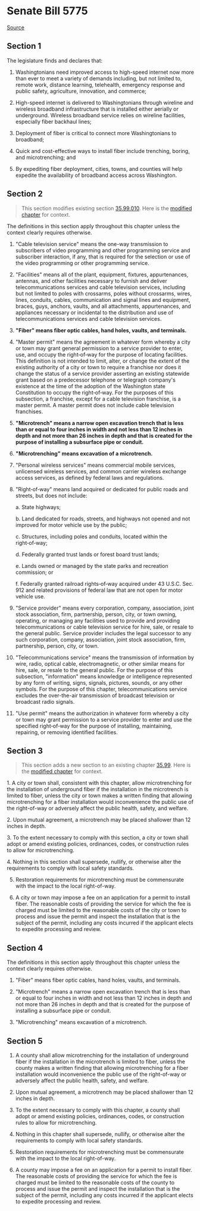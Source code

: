 # Senate Bill 5775

[Source](http://lawfilesext.leg.wa.gov/biennium/2021-22/Pdf/Bills/Senate%20Bills/5775.pdf)
## Section 1
The legislature finds and declares that:

1. Washingtonians need improved access to high-speed internet now more than ever to meet a variety of demands including, but not limited to, remote work, distance learning, telehealth, emergency response and public safety, agriculture, innovation, and commerce;

2. High-speed internet is delivered to Washingtonians through wireline and wireless broadband infrastructure that is installed either aerially or underground. Wireless broadband service relies on wireline facilities, especially fiber backhaul lines;

3. Deployment of fiber is critical to connect more Washingtonians to broadband;

4. Quick and cost-effective ways to install fiber include trenching, boring, and microtrenching; and

5. By expediting fiber deployment, cities, towns, and counties will help expedite the availability of broadband access across Washington.


## Section 2
> This section modifies existing section [35.99.010](/rcw/35_cities_and_towns/35.099_telecommunications_cable_television_service—use_of_right-of-way.md). Here is the [modified chapter](rcw/35_cities_and_towns/35.099_telecommunications_cable_television_service—use_of_right-of-way.md) for context.

The definitions in this section apply throughout this chapter unless the context clearly requires otherwise.

1. "Cable television service" means the one-way transmission to subscribers of video programming and other programming service and subscriber interaction, if any, that is required for the selection or use of the video programming or other programming service.

2. "Facilities" means all of the plant, equipment, fixtures, appurtenances, antennas, and other facilities necessary to furnish and deliver telecommunications services and cable television services, including but not limited to poles with crossarms, poles without crossarms, wires, lines, conduits, cables, communication and signal lines and equipment, braces, guys, anchors, vaults, and all attachments, appurtenances, and appliances necessary or incidental to the distribution and use of telecommunications services and cable television services.

3. **"Fiber" means fiber optic cables, hand holes, vaults, and terminals.**

4. "Master permit" means the agreement in whatever form whereby a city or town may grant general permission to a service provider to enter, use, and occupy the right‑of‑way for the purpose of locating facilities. This definition is not intended to limit, alter, or change the extent of the existing authority of a city or town to require a franchise nor does it change the status of a service provider asserting an existing statewide grant based on a predecessor telephone or telegraph company's existence at the time of the adoption of the Washington state Constitution to occupy the right‑of‑way. For the purposes of this subsection, a franchise, except for a cable television franchise, is a master permit. A master permit does not include cable television franchises.

5. **"Microtrench" means a narrow open excavation trench that is less than or equal to four inches in width and not less than 12 inches in depth and not more than 26 inches in depth and that is created for the purpose of installing a subsurface pipe or conduit.**

6. **"Microtrenching" means excavation of a microtrench.**

7. "Personal wireless services" means commercial mobile services, unlicensed wireless services, and common carrier wireless exchange access services, as defined by federal laws and regulations.

8. "Right‑of‑way" means land acquired or dedicated for public roads and streets, but does not include:

    a. State highways;

    b. Land dedicated for roads, streets, and highways not opened and not improved for motor vehicle use by the public;

    c. Structures, including poles and conduits, located within the right‑of‑way;

    d. Federally granted trust lands or forest board trust lands;

    e. Lands owned or managed by the state parks and recreation commission; or

    f. Federally granted railroad rights‑of‑way acquired under 43 U.S.C. Sec. 912 and related provisions of federal law that are not open for motor vehicle use.

9. "Service provider" means every corporation, company, association, joint stock association, firm, partnership, person, city, or town owning, operating, or managing any facilities used to provide and providing telecommunications or cable television service for hire, sale, or resale to the general public. Service provider includes the legal successor to any such corporation, company, association, joint stock association, firm, partnership, person, city, or town.

10. "Telecommunications service" means the transmission of information by wire, radio, optical cable, electromagnetic, or other similar means for hire, sale, or resale to the general public. For the purpose of this subsection, "information" means knowledge or intelligence represented by any form of writing, signs, signals, pictures, sounds, or any other symbols. For the purpose of this chapter, telecommunications service excludes the over-the-air transmission of broadcast television or broadcast radio signals.

11. "Use permit" means the authorization in whatever form whereby a city or town may grant permission to a service provider to enter and use the specified right‑of‑way for the purpose of installing, maintaining, repairing, or removing identified facilities.


## Section 3
> This section adds a new section to an existing chapter [35.99](/rcw/35_cities_and_towns/35.099_telecommunications_cable_television_service—use_of_right-of-way.md). Here is the [modified chapter](rcw/35_cities_and_towns/35.099_telecommunications_cable_television_service—use_of_right-of-way.md) for context.

1. A city or town shall, consistent with this chapter, allow microtrenching for the installation of underground fiber if the installation in the microtrench is limited to fiber, unless the city or town makes a written finding that allowing microtrenching for a fiber installation would inconvenience the public use of the right-of-way or adversely affect the public health, safety, and welfare.

2. Upon mutual agreement, a microtrench may be placed shallower than 12 inches in depth.

3. To the extent necessary to comply with this section, a city or town shall adopt or amend existing policies, ordinances, codes, or construction rules to allow for microtrenching.

4. Nothing in this section shall supersede, nullify, or otherwise alter the requirements to comply with local safety standards.

5. Restoration requirements for microtrenching must be commensurate with the impact to the local right-of-way.

6. A city or town may impose a fee on an application for a permit to install fiber. The reasonable costs of providing the service for which the fee is charged must be limited to the reasonable costs of the city or town to process and issue the permit and inspect the installation that is the subject of the permit, including any costs incurred if the applicant elects to expedite processing and review.


## Section 4
The definitions in this section apply throughout this chapter unless the context clearly requires otherwise.

1. "Fiber" means fiber optic cables, hand holes, vaults, and terminals.

2. "Microtrench" means a narrow open excavation trench that is less than or equal to four inches in width and not less than 12 inches in depth and not more than 26 inches in depth and that is created for the purpose of installing a subsurface pipe or conduit.

3. "Microtrenching" means excavation of a microtrench.


## Section 5
1. A county shall allow microtrenching for the installation of underground fiber if the installation in the microtrench is limited to fiber, unless the county makes a written finding that allowing microtrenching for a fiber installation would inconvenience the public use of the right-of-way or adversely affect the public health, safety, and welfare.

2. Upon mutual agreement, a microtrench may be placed shallower than 12 inches in depth.

3. To the extent necessary to comply with this chapter, a county shall adopt or amend existing policies, ordinances, codes, or construction rules to allow for microtrenching.

4. Nothing in this chapter shall supersede, nullify, or otherwise alter the requirements to comply with local safety standards.

5. Restoration requirements for microtrenching must be commensurate with the impact to the local right-of-way.

6. A county may impose a fee on an application for a permit to install fiber. The reasonable costs of providing the service for which the fee is charged must be limited to the reasonable costs of the county to process and issue the permit and inspect the installation that is the subject of the permit, including any costs incurred if the applicant elects to expedite processing and review.

